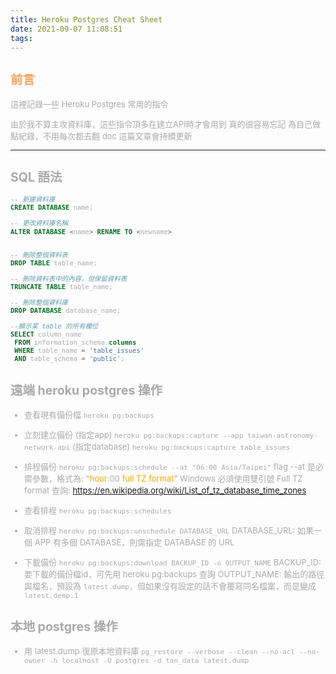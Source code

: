 ```yaml
---
title: Heroku Postgres Cheat Sheet
date: 2021-09-07 11:08:51
tags:
---
```


<font size="2" color="#aaa">

## <font color="#f4a261">前言</font>

這裡記錄一些 Heroku Postgres 常用的指令

由於我不算主攻資料庫，這些指令頂多在建立API時才會用到
真的很容易忘記
為自己做點紀錄，不用每次都去翻 doc
這篇文章會持續更新

---

## SQL 語法

```sql
-- 新建資料庫
CREATE DATABASE name;

-- 更改資料庫名稱
ALTER DATABASE <name> RENAME TO <newname>


-- 刪除整個資料表
DROP TABLE table_name; 

-- 刪除資料表中的內容，但保留資料表
TRUNCATE TABLE table_name;

-- 刪除整個資料庫
DROP DATABASE database_name;

--顯示某 table 的所有欄位
SELECT column_name 
 FROM information_schema.columns 
 WHERE table_name = 'table_issues' 
 AND table_schema = 'public';

```

## 遠端 heroku postgres 操作

- 查看現有備份檔
`heroku pg:backups`

- 立刻建立備份
  (指定app) `heroku pg:backups:capture --app taiwan-astronomy-network-api`
  (指定database) `heroku pg:backups:capture table_issues`

- 排程備份
`heroku pg:backups:schedule --at "06:00 Asia/Taipei"`
flag --at 是必需參數，格式為: "<font color="orange">hour</font>:00 <font color="orange">full TZ format</font>"
Windows 必須使用雙引號
Full TZ format 查詢: https://en.wikipedia.org/wiki/List_of_tz_database_time_zones

- 查看排程
`heroku pg:backups:schedules`

- 取消排程
`heroku pg:backups:unschedule DATABASE_URL`
DATABASE_URL: 如果一個 APP 有多個 DATABASE，則需指定 DATABASE 的 URL

- 下載備份
`heroku pg:backups:download BACKUP_ID -o OUTPUT_NAME`
BACKUP_ID: 要下載的備份檔id，可先用 heroku pg:backups 查詢 
OUTPUT_NAME: 輸出的路徑與檔名，預設為 `latest.dump`，但如果沒有設定的話不會覆寫同名檔案，而是變成`latest.demp.1`

## 本地 postgres 操作

- 用 latest.dump 復原本地資料庫
`pg_restore --verbose --clean --no-acl --no-owner -h localhost -U postgres -d tan_data latest.dump`



